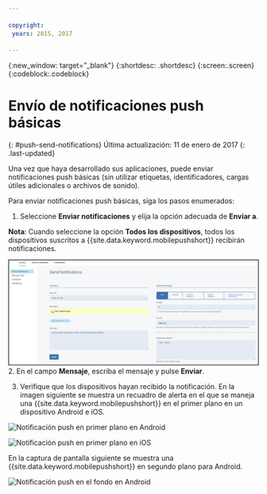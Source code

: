 ```yaml
---

copyright:
 years: 2015, 2017

---
```


{:new_window: target="_blank"}
{:shortdesc: .shortdesc}
{:screen:.screen}
{:codeblock:.codeblock}

# Envío de notificaciones push básicas
{: #push-send-notifications}
Última actualización: 11 de enero de 2017
{: .last-updated}

Una vez que haya desarrollado sus aplicaciones, puede enviar notificaciones push básicas (sin utilizar etiquetas, identificadores, cargas útiles adicionales o archivos de sonido).

Para enviar notificaciones push básicas, siga los pasos enumerados:

1. Seleccione **Enviar notificaciones** y elija la opción adecuada de **Enviar a**. 

**Nota**: Cuando seleccione la opción **Todos los dispositivos**, todos los dispositivos suscritos a {{site.data.keyword.mobilepushshort}} recibirán notificaciones.

![pantalla Notificaciones](images/tag_notification.jpg)
2. En el campo **Mensaje**, escriba el mensaje y pulse **Enviar**.

3. Verifique que los dispositivos hayan recibido la notificación. En la imagen siguiente se muestra un recuadro de alerta en el que se maneja una {{site.data.keyword.mobilepushshort}}
en el primer plano en un dispositivo Android e iOS.

![Notificación push en primer plano en Android](images/Android_Screenshot.jpg)

![Notificación push en primer plano en iOS](images/iOS_Screenshot.jpg)

En la captura de pantalla siguiente se muestra una {{site.data.keyword.mobilepushshort}} en segundo plano para Android.

![Notificación push en el fondo en Android](images/background.jpg)
